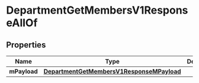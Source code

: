 

# DepartmentGetMembersV1ResponseAllOf


## Properties

| Name | Type | Description | Notes |
|------------ | ------------- | ------------- | -------------|
|**mPayload** | [**DepartmentGetMembersV1ResponseMPayload**](DepartmentGetMembersV1ResponseMPayload.md) |  |  |



